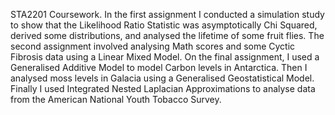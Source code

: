 STA2201 Coursework. In the first assignment I conducted a simulation study to show that the Likelihood Ratio Statistic was asymptotically Chi Squared, derived some distributions, and analysed the lifetime of some fruit flies. The second assignment involved analysing Math scores and some Cyctic Fibrosis data using a Linear Mixed Model. On the final assignment, I used a Generalised Additive Model to model Carbon levels in Antarctica. Then I analysed moss levels in Galacia using a Generalised Geostatistical Model. Finally I used Integrated Nested Laplacian Approximations to analyse data from the American National Youth Tobacco Survey.
